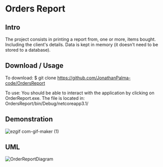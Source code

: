 # Orders Report

## Intro

The project consists in printing a report from, one or more, items bought. Including the client's details.
Data is kept in memory (it doesn't need to be stored to a database). 

## Download / Usage

To download: $ git clone https://github.com/JonathanPalma-code/OrdersReport

To use: You should be able to interact with the application by clicking on OrderReport.exe. The file is located in: OrdersReport/bin/Debug/netcoreapp3.1/

## Demonstration

![ezgif com-gif-maker (1)](https://user-images.githubusercontent.com/55409351/76022748-abd96f00-5f1f-11ea-9819-b4de15cee70c.gif)

## UML

![OrderReportDiagram](https://user-images.githubusercontent.com/55409351/76022355-df67c980-5f1e-11ea-886f-8baee56b48c6.png)
